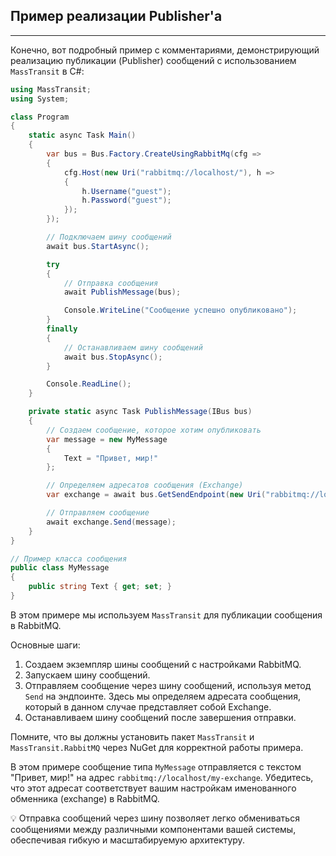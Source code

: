 ## Пример реализации Publisher'а ##
---
Конечно, вот подробный пример с комментариями, демонстрирующий реализацию публикации (Publisher) сообщений с использованием `MassTransit` в C#:

```csharp
using MassTransit;
using System;

class Program
{
    static async Task Main()
    {
        var bus = Bus.Factory.CreateUsingRabbitMq(cfg =>
        {
            cfg.Host(new Uri("rabbitmq://localhost/"), h =>
            {
                h.Username("guest");
                h.Password("guest");
            });
        });

        // Подключаем шину сообщений
        await bus.StartAsync();

        try
        {
            // Отправка сообщения
            await PublishMessage(bus);

            Console.WriteLine("Сообщение успешно опубликовано");
        }
        finally
        {
            // Останавливаем шину сообщений
            await bus.StopAsync();
        }

        Console.ReadLine();
    }

    private static async Task PublishMessage(IBus bus)
    {
        // Создаем сообщение, которое хотим опубликовать
        var message = new MyMessage
        {
            Text = "Привет, мир!"
        };

        // Определяем адресатов сообщения (Exchange)
        var exchange = await bus.GetSendEndpoint(new Uri("rabbitmq://localhost/my-exchange"));

        // Отправляем сообщение
        await exchange.Send(message);
    }
}

// Пример класса сообщения
public class MyMessage
{
    public string Text { get; set; }
}
```

В этом примере мы используем `MassTransit` для публикации сообщения в RabbitMQ.

Основные шаги:

1. Создаем экземпляр шины сообщений с настройками RabbitMQ.
2. Запускаем шину сообщений. 
3. Отправляем сообщение через шину сообщений, используя метод `Send` на эндпоинте. Здесь мы определяем адресата сообщения, который в данном случае представляет собой Exchange.
4. Останавливаем шину сообщений после завершения отправки.

Помните, что вы должны установить пакет `MassTransit` и `MassTransit.RabbitMQ` через NuGet для корректной работы примера.

В этом примере сообщение типа `MyMessage` отправляется с текстом "Привет, мир!" на адрес `rabbitmq://localhost/my-exchange`. Убедитесь, что этот адресат соответствует вашим настройкам именованного обменника (exchange) в RabbitMQ.

💡 Отправка сообщений через шину позволяет легко обмениваться сообщениями между различными компонентами вашей системы, обеспечивая гибкую и масштабируемую архитектуру.
